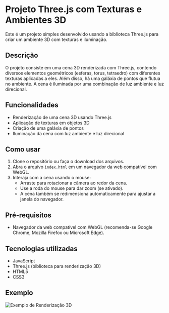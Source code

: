 # Projeto Three.js com Texturas e Ambientes 3D

Este é um projeto simples desenvolvido usando a biblioteca Three.js para criar um ambiente 3D com texturas e iluminação.

## Descrição

O projeto consiste em uma cena 3D renderizada com Three.js, contendo diversos elementos geométricos (esferas, torus, tetraedro) com diferentes texturas aplicadas a eles. Além disso, há uma galáxia de pontos que flutua no ambiente. A cena é iluminada por uma combinação de luz ambiente e luz direcional.

## Funcionalidades

- Renderização de uma cena 3D usando Three.js
- Aplicação de texturas em objetos 3D
- Criação de uma galáxia de pontos
- Iluminação da cena com luz ambiente e luz direcional

## Como usar

1. Clone o repositório ou faça o download dos arquivos.
2. Abra o arquivo `index.html` em um navegador da web compatível com WebGL.
3. Interaja com a cena usando o mouse:
   - Arraste para rotacionar a câmera ao redor da cena.
   - Use a roda do mouse para dar zoom (se ativado).
   - A cena também se redimensiona automaticamente para ajustar a janela do navegador.

## Pré-requisitos

- Navegador da web compatível com WebGL (recomenda-se Google Chrome, Mozilla Firefox ou Microsoft Edge).

## Tecnologias utilizadas

- JavaScript
- Three.js (biblioteca para renderização 3D)
- HTML5
- CSS3

## Exemplo

![Exemplo de Renderização 3D](planeta.gif)

